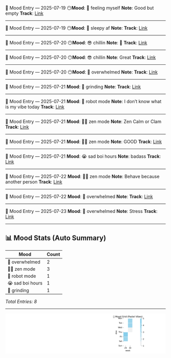 🧠 Mood Entry — 2025-07-19
😶**Mood**: 🥳 feeling myself
**Note**: Good but empty
**Track**: [Link](https://music.apple.com/us/album/lust-for-life-feat-the-weeknd/1440905176?i=1440905631)

---




🧠 Mood Entry — 2025-07-19
😶**Mood**: 🥱 sleepy af
**Note**: 
**Track**: [Link](https://music.apple.com/us/album/wake-me-up/1709437960?i=1709437963)

---



🧠 Mood Entry — 2025-07-20
😶**Mood**: 😎 chillin
**Note**: 🙂
**Track**: [Link](https://music.apple.com/us/album/chihiro/1732431344?i=1732431353)

---



🧠 Mood Entry — 2025-07-20
😶**Mood**: 😎 chillin
**Note**: Great
**Track**: [Link](https://music.apple.com/us/album/chihiro/1732431344?i=1732431353)

---



🧠 Mood Entry — 2025-07-20
😶**Mood**: 🤯 overwhelmed
**Note**: 
**Track**: [Link](https://music.apple.com/us/album/i-can-die-now/1735241727?i=1735241734)

---



🧠 Mood Entry — 2025-07-21
**Mood**: 😤 grinding
**Note**: 
**Track**: [Link]()

---



🧠 Mood Entry — 2025-07-21
**Mood**: 🤖 robot mode
**Note**: I don’t know what is my vibe today
**Track**: [Link]()

---



🧠 Mood Entry — 2025-07-21
**Mood**: 🧘‍♂️ zen mode
**Note**: Zen Calm or Clam
**Track**: [Link]()

---



🧠 Mood Entry — 2025-07-21
**Mood**: 🧘‍♂️ zen mode
**Note**: GOOD
**Track**: [Link]()

---



🧠 Mood Entry — 2025-07-21
**Mood**: 😭 sad boi hours
**Note**: badass
**Track**: [Link]()

---



🧠 Mood Entry — 2025-07-22
**Mood**: 🧘‍♂️ zen mode
**Note**: Behave because another person
**Track**: [Link]()

---



🧠 Mood Entry — 2025-07-22
**Mood**: 🤯 overwhelmed
**Note**: 
**Track**: [Link]()

---



🧠 Mood Entry — 2025-07-23
**Mood**: 🤯 overwhelmed
**Note**: Stress
**Track**: [Link]()

---

## 📊 Mood Stats (Auto Summary)

| Mood               | Count |
|--------------------|-------|
| 🤯 overwhelmed      |     2 |
| 🧘‍♂️ zen mode      |     3 |
| 🤖 robot mode       |     1 |
| 😭 sad boi hours    |     1 |
| 😤 grinding         |     1 |

_Total Entries: 8_

---

![Mood Chart](assets/mood-chart.png)

